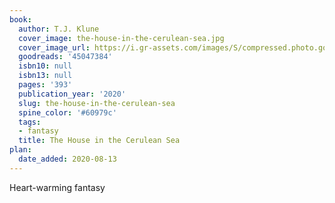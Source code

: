 ```yaml
---
book:
  author: T.J. Klune
  cover_image: the-house-in-the-cerulean-sea.jpg
  cover_image_url: https://i.gr-assets.com/images/S/compressed.photo.goodreads.com/books/1569514209l/45047384._SY475_.jpg
  goodreads: '45047384'
  isbn10: null
  isbn13: null
  pages: '393'
  publication_year: '2020'
  slug: the-house-in-the-cerulean-sea
  spine_color: '#60979c'
  tags:
  - fantasy
  title: The House in the Cerulean Sea
plan:
  date_added: 2020-08-13
---
```


Heart-warming fantasy
